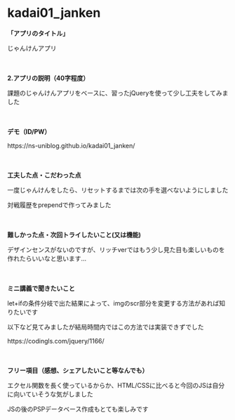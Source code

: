 # kadai01_janken

**<p> 「アプリのタイトル」 </p>**
<p> じゃんけんアプリ </p>
<p> 　</p>

**<p> 2.アプリの説明（40字程度） </p>**
<p> 課題のじゃんけんアプリをベースに、習ったjQueryを使って少し工夫をしてみました </p>
<p>　 </p>

**<p> デモ（ID/PW） </p>**
<p> https://ns-uniblog.github.io/kadai01_janken/
<p>　 </p>

**<p> 工夫した点・こだわった点 </p>**
<p> 一度じゃんけんをしたら、リセットするまでは次の手を選べないようにしました </p>
<p> 対戦履歴をprependで作ってみました </p>
<p>　 </p>

**<p> 難しかった点・次回トライしたいこと(又は機能) </p>**
<p> デザインセンスがないのですが、リッチverではもう少し見た目も楽しいものを作れたらいいなと思います... </p>
<p> 　</p>

**<p> ミニ講義で聞きたいこと </p>**
<p> let+ifの条件分岐で出た結果によって、imgのscr部分を変更する方法があれば知りたいです </p>
<p> 以下など見てみましたが結局時間内ではこの方法では実装できずでした </p>
<p> https://codingls.com/jquery/1166/ </p>
<p>　 </p>

**<p> フリー項目（感想、シェアしたいこと等なんでも） </p>**
<p> エクセル関数を長く使っているからか、HTML/CSSに比べると今回のJSは自分に向いていそうな気がしました </p>
<p> JSの後のPSPデータベース作成もとても楽しみです </p>
